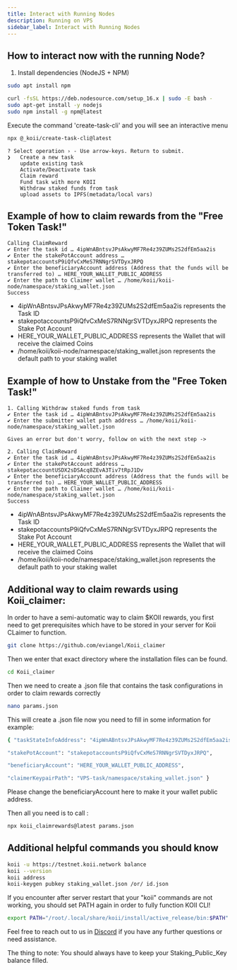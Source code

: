 ```yaml
---
title: Interact with Running Nodes
description: Running on VPS
sidebar_label: Interact with Running Nodes
---
```


## How to interact now with the running Node?

1. Install dependencies (NodeJS + NPM)

```bash
sudo apt install npm
```

```bash
curl -fsSL https://deb.nodesource.com/setup_16.x | sudo -E bash -
sudo apt-get install -y nodejs
sudo npm install -g npm@latest
```

Execute the command 'create-task-cli' and you will see an interactive menu


```bash
npx @_koii/create-task-cli@latest

```

```
? Select operation › - Use arrow-keys. Return to submit.
❯   Create a new task
    update existing task
    Activate/Deactivate task
    Claim reward
    Fund task with more KOII
    Withdraw staked funds from task
    upload assets to IPFS(metadata/local vars)
```

## Example of how to claim rewards from the "Free Token Task!"

```
Calling ClaimReward
✔ Enter the task id … 4ipWnABntsvJPsAkwyMF7Re4z39ZUMs2S2dfEm5aa2is
✔ Enter the stakePotAccount address … stakepotaccountsP9iQfvCxMeS7RNNgrSVTDyxJRPQ
✔ Enter the beneficiaryAccount address (Address that the funds will be transferred to) … HERE_YOUR_WALLET_PUBLIC_ADDRESS
✔ Enter the path to Claimer wallet … /home/koii/koii-node/namespace/staking_wallet.json
Success
```

- 4ipWnABntsvJPsAkwyMF7Re4z39ZUMs2S2dfEm5aa2is represents the Task ID
- stakepotaccountsP9iQfvCxMeS7RNNgrSVTDyxJRPQ represents the Stake Pot Account
- HERE_YOUR_WALLET_PUBLIC_ADDRESS represents the Wallet that will receive the claimed Coins
- /home/koii/koii-node/namespace/staking_wallet.json represents the default path to your staking wallet

## Example of how to Unstake from the "Free Token Task!"

```
1. Calling Withdraw staked funds from task
✔ Enter the task id … 4ipWnABntsvJPsAkwyMF7Re4z39ZUMs2S2dfEm5aa2is
✔ Enter the submitter wallet path address … /home/koii/koii-node/namespace/staking_wallet.json

Gives an error but don't worry, follow on with the next step ->

2. Calling ClaimReward
✔ Enter the task id … 4ipWnABntsvJPsAkwyMF7Re4z39ZUMs2S2dfEm5aa2is
✔ Enter the stakePotAccount address … stakepotaccountUSDX2sDSAcq8ZEvA3Tiv7tRpJ1Dv
✔ Enter the beneficiaryAccount address (Address that the funds will be transferred to) … HERE_YOUR_WALLET_PUBLIC_ADDRESS
✔ Enter the path to Claimer wallet … /home/koii/koii-node/namespace/staking_wallet.json
Success
```

- 4ipWnABntsvJPsAkwyMF7Re4z39ZUMs2S2dfEm5aa2is represents the Task ID
- stakepotaccountsP9iQfvCxMeS7RNNgrSVTDyxJRPQ represents the Stake Pot Account
- HERE_YOUR_WALLET_PUBLIC_ADDRESS represents the Wallet that will receive the claimed Coins
- /home/koii/koii-node/namespace/staking_wallet.json represents the default path to your staking wallet


## Additional way to claim rewards using Koii_claimer:

In order to have a semi-automatic way to claim $KOII rewards, you first need to get prerequisites which have to be stored in your server for Koii CLaimer to function.

```bash
git clone https://github.com/eviangel/Koii_claimer

```

Then we enter that exact directory where the installation files can be found.
```bash
cd Koii_claimer
```

Then we need to create a .json file that contains the task configurations in order to claim rewards correctly

```bash
nano params.json
```

This will create a .json file now you need to fill in some information for example:

```bash
{ "taskStateInfoAddress": "4ipWnABntsvJPsAkwyMF7Re4z39ZUMs2S2dfEm5aa2is",

"stakePotAccount": "stakepotaccountsP9iQfvCxMeS7RNNgrSVTDyxJRPQ",

"beneficiaryAccount": "HERE_YOUR_WALLET_PUBLIC_ADDRESS",

"claimerKeypairPath": "VPS-task/namespace/staking_wallet.json" }
```

Please change the beneficiaryAccount here to make it your wallet public address.

Then all you need is to call :


```bash
npx koii_claimrewards@latest params.json
```

## Additional helpful commands you should know

```bash
koii -u https://testnet.koii.network balance
koii --version
koii address
koii-keygen pubkey staking_wallet.json /or/ id.json
```

If you encounter after server restart that your "koii" commands are not working, you should set PATH again in order to fully function KOII CLI!

```bash
export PATH="/root/.local/share/koii/install/active_release/bin:$PATH" --check to verify what is your correct path in the certain server!
```

Feel free to reach out to us in [Discord](https://discord.gg/koii-network) if you have any further questions or need assistance.

The thing to note: You should always have to keep your Staking_Public_Key balance filled.



